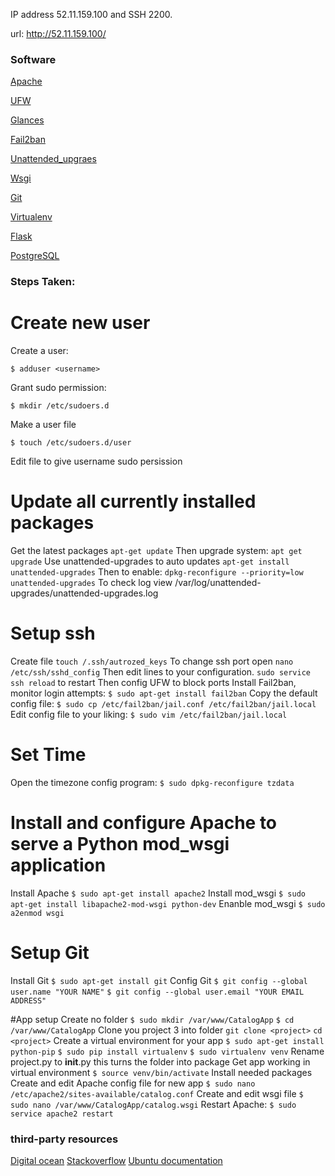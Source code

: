 IP address 52.11.159.100 and SSH  2200.

url: http://52.11.159.100/


### Software
[Apache][1]

[UFW][2]

[Glances][3]

[Fail2ban][4]

[Unattended_upgraes][5]

[Wsgi][6]

[Git][7]

[Virtualenv][8]

[Flask][9]

[PostgreSQL][10]

### Steps Taken:

# Create new user

Create a user:

`$ adduser <username> `

Grant sudo permission:

`$ mkdir /etc/sudoers.d`

Make a user file 

`$ touch /etc/sudoers.d/user`

Edit file to give username sudo persission

# Update all currently installed packages
Get the latest packages
`apt-get update`
Then upgrade system:
`apt get upgrade`
Use unattended-upgrades to auto updates
`apt-get install unattended-upgrades`
Then to enable:
`dpkg-reconfigure --priority=low unattended-upgrades`
To check log view /var/log/unattended-upgrades/unattended-upgrades.log

# Setup ssh
Create file 
`touch /.ssh/autrozed_keys`
To change ssh port open
`nano /etc/ssh/sshd_config`
Then edit lines to your configuration.
`sudo service ssh reload` to restart
Then config UFW to block ports
Install Fail2ban, monitor login attempts:
`$ sudo apt-get install fail2ban`
Copy the default config file:
`$ sudo cp /etc/fail2ban/jail.conf /etc/fail2ban/jail.local`
Edit config file to your liking:
`$ sudo vim /etc/fail2ban/jail.local`

# Set Time
Open the timezone config program:
`$ sudo dpkg-reconfigure tzdata`

# Install and configure Apache to serve a Python mod_wsgi application
Install Apache
`$ sudo apt-get install apache2`
Install mod_wsgi
`$ sudo apt-get install libapache2-mod-wsgi python-dev`
Enanble mod_wsgi
`$ sudo a2enmod wsgi`

# Setup Git
Install Git
`$ sudo apt-get install git`
Config Git
`$ git config --global user.name "YOUR NAME"`
`$ git config --global user.email "YOUR EMAIL ADDRESS"`

#App setup
Create no folder
`$ sudo mkdir /var/www/CatalogApp`
`$ cd /var/www/CatalogApp`
Clone you project 3 into folder
`git clone <project>`
`cd <project>`
Create a virtual environment for your app
`$ sudo apt-get install python-pip`
`$ sudo pip install virtualenv`
`$ sudo virtualenv venv`
Rename project.py to __init__.py this turns the folder into package
Get app working in virtual environment
`$ source venv/bin/activate`
Install needed packages
Create and edit Apache config file for new app
`$ sudo nano /etc/apache2/sites-available/catalog.conf`
Create and edit wsgi file
`$ sudo nano /var/www/CatalogApp/catalog.wsgi`
Restart Apache:
`$ sudo service apache2 restart`

### third-party resources
[Digital ocean][11]
[Stackoverflow][12]
[Ubuntu documentation][13]


[1]: http://httpd.apache.org "Apache Homepage"
[2]: https://help.ubuntu.com/community/UFW "UFW Wiki"
[3]: http://nicolargo.github.io/glances/ "Glanes Homepage"
[4]: http://www.fail2ban.org/wiki/index.php/Main_Page "Fail2ban homepage"
[5]: https://help.ubuntu.com/community/AutomaticSecurityUpdates "Unattended_upgrades"
[6]: http://wsgi.readthedocs.org/en/latest/ "WSGI docs"
[7]: https://git-scm.com/ "Git homepage"
[8]: https://virtualenv.pypa.io/en/latest/ "Virtualenv"
[9]: http://flask.pocoo.org/ "Flask homepage"
[10]: http://www.postgresql.org/ "PostgreSQL Homepage"
[11]: https://www.digitalocean.com "Digital Ocean"
[12]: http://stackoverflow.com/ "StackOverFLow"
[13]: https://help.ubuntu.com/ "Ubuntu"